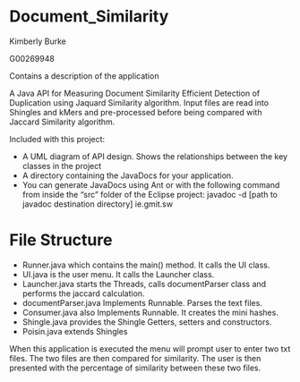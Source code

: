 # Document_Similarity
Kimberly Burke

G00269948

Contains a description of the application

A Java API for Measuring Document Similarity Efficient Detection of Duplication using Jaquard Similarity algorithm. 
Input files are read into Shingles and kMers and pre-processed before being compared with Jaccard Similarity algorithm.

Included with this project:
- A UML diagram of API design. Shows the relationships between the key classes in the project
- A directory containing the JavaDocs for your application. 
- You can generate JavaDocs using Ant or with the following command from inside the “src” folder 
of the Eclipse project: javadoc -d [path  to javadoc destination directory] ie.gmit.sw

# File Structure
- Runner.java which contains the main() method. It calls the UI class.
- UI.java is the user menu. It calls the Launcher class.
- Launcher.java starts the Threads, calls documentParser class and performs the jaccard calculation.
- documentParser.java Implements Runnable. Parses the text files.
- Consumer.java also Implements Runnable. It creates the mini hashes.
- Shingle.java provides the Shingle Getters, setters and constructors.
- Poisin.java extends Shingles

When this application is executed the menu will prompt user to enter two
txt files. The two files are then compared for similarity. The user
is then presented with the percentage of similarity between these two files.

